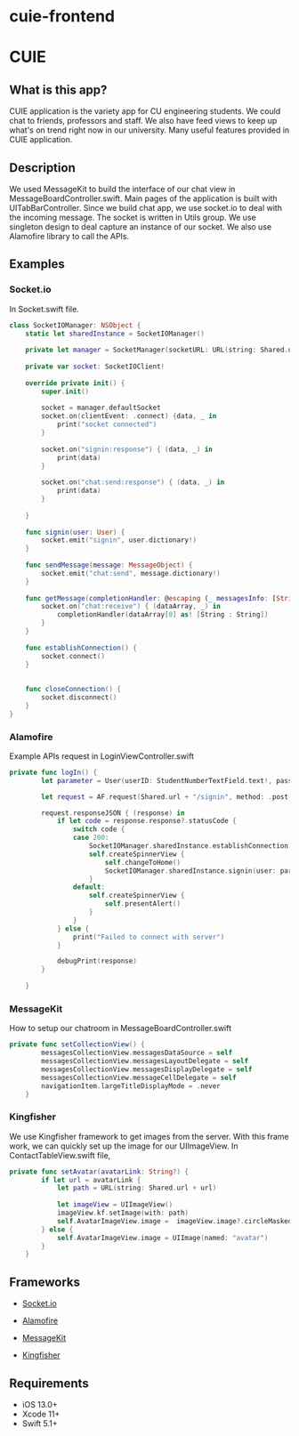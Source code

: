 # cuie-frontend

# CUIE
## What is this app?
CUIE application is the variety app for CU engineering students. We could chat to friends, professors and staff. We also have feed views to keep up what's on trend right now in our university.
Many useful features provided in CUIE application.

## Description
We used MessageKit to build the interface of our chat view in MessageBoardController.swift. 
Main pages of the application is built with UITabBarController. Since we build chat app, we use socket.io to deal with the incoming message. 
The socket is written in Utils group. We use singleton design to deal capture an instance of our socket. 
We also use Alamofire library to call the APIs.

## Examples
### Socket.io
In Socket.swift file.
```swift
class SocketIOManager: NSObject {
    static let sharedInstance = SocketIOManager()
    
    private let manager = SocketManager(socketURL: URL(string: Shared.url)!, config: [.log(false), .compress])
    
    private var socket: SocketIOClient!
    
    override private init() {
        super.init()
        
        socket = manager.defaultSocket
        socket.on(clientEvent: .connect) {data, _ in
            print("socket connected")
        }
        
        socket.on("signin:response") { (data, _) in
            print(data)
        }
        
        socket.on("chat:send:response") { (data, _) in
            print(data)
        }
        
    }
    
    func signin(user: User) {
        socket.emit("signin", user.dictionary!)
    }
    
    func sendMessage(message: MessageObject) {
        socket.emit("chat:send", message.dictionary!)
    }
    
    func getMessage(completionHandler: @escaping (_ messagesInfo: [String: String]) -> Void) {
        socket.on("chat:receive") { (dataArray, _) in
            completionHandler(dataArray[0] as! [String : String])
        }
    }
    
    func establishConnection() {
        socket.connect()
    }
    
    
    func closeConnection() {
        socket.disconnect()
    }
}

```
### Alamofire
Example APIs request in LoginViewController.swift
```swift
private func logIn() {
        let parameter = User(userID: StudentNumberTextField.text!, password: PasswordTextField.text!)

        let request = AF.request(Shared.url + "/signin", method: .post, parameters: parameter, encoder: JSONParameterEncoder.default)

        request.responseJSON { (response) in
            if let code = response.response?.statusCode {
                switch code {
                case 200:
                    SocketIOManager.sharedInstance.establishConnection()
                    self.createSpinnerView {
                        self.changeToHome()
                        SocketIOManager.sharedInstance.signin(user: parameter)
                    }
                default:
                    self.createSpinnerView {
                        self.presentAlert()
                    }
                }
            } else {
                print("Failed to connect with server")
            }

            debugPrint(response)
        }
       
    }
```
### MessageKit
How to setup our chatroom in MessageBoardController.swift
```swift
private func setCollectionView() {
        messagesCollectionView.messagesDataSource = self
        messagesCollectionView.messagesLayoutDelegate = self
        messagesCollectionView.messagesDisplayDelegate = self
        messagesCollectionView.messageCellDelegate = self
        navigationItem.largeTitleDisplayMode = .never
    }
```
### Kingfisher
We use Kingfisher framework to get images from the server. With this frame work, we can quickly set up the image for our UIImageView.
In ContactTableView.swift file, 
```swift
private func setAvatar(avatarLink: String?) {
        if let url = avatarLink {
            let path = URL(string: Shared.url + url)
            
            let imageView = UIImageView()
            imageView.kf.setImage(with: path)
            self.AvatarImageView.image =  imageView.image?.circleMasked
        } else {
            self.AvatarImageView.image = UIImage(named: "avatar")
        }
    }
```

## Frameworks
* [Socket.io](https://github.com/socketio/socket.io-client-swift)

* [Alamofire](https://github.com/Alamofire/Alamofire)

* [MessageKit](https://github.com/MessageKit/MessageKit)

* [Kingfisher](https://github.com/onevcat/Kingfisher)

## Requirements
* iOS 13.0+
* Xcode 11+
* Swift 5.1+

